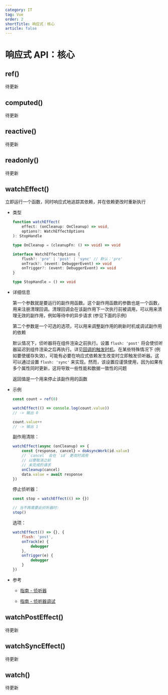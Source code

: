 ```yaml
---
category: IT
tag: Vue
order: 2
shortTitle: 响应式：核心
article: false
---
```


# 响应式 API：核心

## ref()

待更新

## computed()

待更新

## reactive()

待更新

## readonly()

待更新

## watchEffect()

立即运行一个函数，同时响应式地追踪其依赖，并在依赖更改时重新执行

- 类型

    ```ts
    function watchEffect(
        effect: (onCleanup: OnCleanup) => void,
        options?: WatchEffectOptions
    ): StopHandle
    
    type OnCleanup = (cleanupFn: () => void) => void
    
    interface WatchEffectOptions {
        flush?: 'pre' | 'post' | 'sync' // 默认：'pre'
        onTrack?: (event: DebuggerEvent) => void
        onTrigger?: (event: DebuggerEvent) => void
    }
    
    type StopHandle = () => void
    ```

- 详细信息

    第一个参数就是要运行的副作用函数。这个副作用函数的参数也是一个函数，用来注册清理回调。清理回调会在该副作用下一次执行前被调用，可以用来清理无效的副作用，例如等待中的异步请求 (参见下面的示例)
    
    第二个参数是一个可选的选项，可以用来调整副作用的刷新时机或调试副作用的依赖
    
    默认情况下，侦听器将在组件渲染之前执行。设置 `flush: 'post'` 将会使侦听器延迟到组件渲染之后再执行。详见[回调的触发时机](../../guide/essentials/watchers.md#回调的触发时机)。在某些特殊情况下 (例如要使缓存失效)，可能有必要在响应式依赖发生改变时立即触发侦听器。这可以通过设置 `flush: 'sync'` 来实现。然而，该设置应谨慎使用，因为如果有多个属性同时更新，这将导致一些性能和数据一致性的问题
    
    返回值是一个用来停止该副作用的函数

- 示例

    ```js
    const count = ref(0)
    
    watchEffect(() => console.log(count.value))
    // -> 输出 0
    
    count.value++
    // -> 输出 1
    ```
    
    副作用清除：
    
    ```js
    watchEffect(async (onCleanup) => {
        const {response, cancel} = doAsyncWork(id.value)
        // `cancel` 会在 `id` 更改时调用
        // 以便取消之前
        // 未完成的请求
        onCleanup(cancel)
        data.value = await response
    })
    ```
    
    停止侦听器：
    
    ```js
    const stop = watchEffect(() => {})
    
    // 当不再需要此侦听器时:
    stop()
    ```
    
    选项：
    
    ```js
    watchEffect(() => {}, {
        flush: 'post',
        onTrack(e) {
            debugger
        },
        onTrigger(e) {
            debugger
        }
    })
    ```

- 参考

  - [指南 - 侦听器](../../guide/essentials/watchers.md)

  - [指南 - 侦听器调试](../../guide/extras/reactivity-in-depth.md#侦听器调试)


## watchPostEffect()

待更新

## watchSyncEffect()

待更新

## watch()

待更新